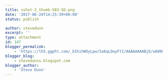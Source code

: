 ```yaml
---
title: sshot-3_thumb-5B3-5D.png
date: '2017-06-24T14:25:39+00:00'
status: publish

author: stevedunn
excerpt: ''
type: attachment
id: 147
blogger_permalink:
    - 'https://lh5.ggpht.com/_bIhihWOyLpw/Sa6qLDwyFtI/AAAAAAAABjE/w68NSFcWPvs/sshot-3_thumb%5B3%5D.png'
blogger_blog:
    - stevedunns.blogspot.com
blogger_author:
    - 'Steve Dunn'
---
```

<!DOCTYPE html PUBLIC "-//W3C//DTD HTML 4.0 Transitional//EN" "http://www.w3.org/TR/REC-html40/loose.dtd">
<?xml encoding="UTF-8">
